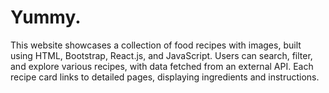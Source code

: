# Yummy.
This website showcases a collection of food recipes with images, built using HTML, Bootstrap, React.js, and JavaScript. Users can search, filter, and explore various recipes, with data fetched from an external API. Each recipe card links to detailed pages, displaying ingredients and instructions.

